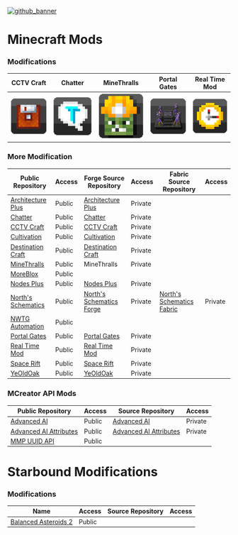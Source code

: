 [![github_banner](https://user-images.githubusercontent.com/47284617/196821530-75c52804-ca3c-4509-ae51-099b5aa9d1da.png)](https://github.com/northwesttrees-gaming)
# Minecraft Mods
### Modifications
| CCTV Craft | Chatter | MineThralls | Portal Gates | Real Time Mod |
| --- | --- | --- | --- | --- |
| [![CCTV Craft](https://raw.githubusercontent.com/northwesttrees-gaming/.github/main/mods/CCTV_Craft.png)](https://github.com/northwesttrees-gaming/CCTV-Craft) | [![Chatter](https://raw.githubusercontent.com/northwesttrees-gaming/.github/main/mods/Chatter.png)](https://github.com/northwesttrees-gaming/Chatter) | [![MineThralls](https://raw.githubusercontent.com/northwesttrees-gaming/.github/main/mods/MineThralls.png)](https://github.com/northwesttrees-gaming/MineThralls) | [![Portal Gates](https://raw.githubusercontent.com/northwesttrees-gaming/.github/main/mods/Portal_Gates.png)](https://github.com/northwesttrees-gaming/PortalGates) | [![Real Time Mod](https://raw.githubusercontent.com/northwesttrees-gaming/.github/main/mods/Real_Time_Mod.png)](https://github.com/northwesttrees-gaming/Real-Time-Mod) |

### More Modification
| Public Repository | Access | Forge Source Repository | Access | Fabric Source Repository | Access |
| --- | --- | --- | --- | --- | --- |
| [Architecture Plus](https://github.com/northwesttrees-gaming/Architecture-Plus) | Public | [Architecture Plus](https://github.com/northwesttrees-gaming/Architecture-Plus-Source)  | Private | | |
| [Chatter](https://github.com/northwesttrees-gaming/Chatter) | Public | [Chatter](https://github.com/northwesttrees-gaming/Chatter-Source) | Private | | |
| [CCTV Craft](https://github.com/northwesttrees-gaming/CCTV-Craft) | Public | [CCTV Craft](https://github.com/northwesttrees-gaming/CCTV-CRAFT-Source) | Private | | |
| [Cultivation](https://github.com/northwesttrees-gaming/Cultivation) | Public | [Cultivation](https://github.com/northwesttrees-gaming/Cultivation-Source) | Private | | |
| [Destination Craft](https://github.com/northwesttrees-gaming/Destination-Craft) | Public | [Destination Craft](https://github.com/northwesttrees-gaming/Destination-Craft-Source) | Private | | |
| [MineThralls](https://github.com/northwesttrees-gaming/MineThralls) | Public | MineThralls | Private | | |
| [MoreBlox](https://github.com/northwesttrees-gaming/MoreBlox) | Public | | | | |
| [Nodes Plus](https://github.com/northwesttrees-gaming/Nodes-Plus) | Public | [Nodes Plus](https://github.com/northwesttrees-gaming/Nodes-Plus-Backups) | Private | | |
| [North's Schematics](https://github.com/northwesttrees-gaming/Norths-Schematics) | Public | [North's Schematics Forge](https://github.com/northwesttrees-gaming/Norths-Schematics-Forge) | Private | [North's Schematics Fabric](https://github.com/northwesttrees-gaming/Norths-Schematics-Fabric) | Private |
| [NWTG Automation](https://github.com/northwesttrees-gaming/NWTG-Automation) | Public | | | | |
| [Portal Gates](https://github.com/northwesttrees-gaming/PortalGates) | Public | [Portal Gates](https://github.com/northwesttrees-gaming/Portal-Gates-Source) | Private |
| [Real Time Mod](https://github.com/northwesttrees-gaming/Real-Time-Mod) | Public | [Real Time Mod](https://github.com/northwesttrees-gaming/Real-Time-Mod-Forge) | Private |
| [Space Rift](https://github.com/northwesttrees-gaming/Space-Rift) | Public | [Space Rift](https://github.com/northwesttrees-gaming/Space-Rift-Source) | Private |
| [YeOldOak](https://github.com/northwesttrees-gaming/YeOldOak) | Public | [YeOldOak](https://github.com/northwesttrees-gaming/YeOldOak-Source) | Private |

### MCreator API Mods
| Public Repository | Access | Source Repository | Access |
| --- | --- | --- | --- |
| [Advanced AI](https://github.com/northwesttrees-gaming/Advanced-AI) | Public | [Advanced AI](https://github.com/northwesttrees-gaming/Advanced-AI-Source) | Private |
| [Advanced AI Attributes](https://github.com/northwesttrees-gaming/Advanced-AI-Attributes) | Public | [Advanced AI Attributes](https://github.com/northwesttrees-gaming/Advanced-AI-Attributes-Source) | Private |
| [MMP UUID API](https://github.com/northwesttrees-gaming/MMP-UUID-API) | Public | | |

# Starbound Modifications
### Modifications
| Name | Access | Source Repository | Access |
| --- | --- | --- | --- |
| [Balanced Asteroids 2](https://github.com/northwesttrees-gaming/Balanced-Asteroids-2) | Public | | |
